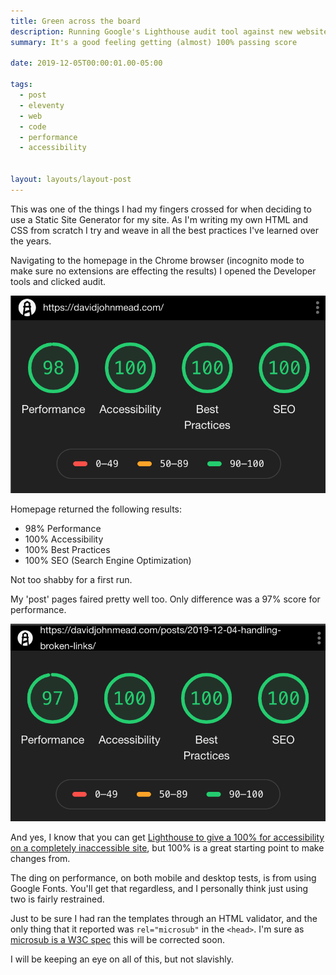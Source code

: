 ```yaml
---
title: Green across the board
description: Running Google's Lighthouse audit tool against new website
summary: It's a good feeling getting (almost) 100% passing score

date: 2019-12-05T00:00:01.00-05:00

tags:
  - post
  - eleventy
  - web
  - code
  - performance
  - accessibility


layout: layouts/layout-post
---
```

This was one of the things I had my fingers crossed for when deciding to use a Static Site Generator for my site. As I'm writing my own HTML and CSS from scratch I try and weave in all the best practices I've learned over the years.

Navigating to the homepage in the Chrome browser (incognito mode to make sure no extensions are effecting the results) I opened the Developer tools and clicked audit.

![Lighthouse audit results all green for new homepage](/img/lighthouse-results-homepage.png "Audit results all green")

Homepage returned the following results:
- 98% Performance
- 100% Accessibility
- 100% Best Practices
- 100% SEO (Search Engine Optimization)

Not too shabby for a first run.

My 'post' pages faired pretty well too. Only difference was a 97% score for performance.

![Lighthouse audit results all green for post pages](/img/lighthouse-results-post.png "Audit results all green")

And yes, I know that you can get [Lighthouse to give a 100% for accessibility on a completely inaccessible site](https://www.matuzo.at/blog/building-the-most-inaccessible-site-possible-with-a-perfect-lighthouse-score/ "Manuel Matuzovic's post pointing out the dangers of automated testing"), but 100% is a great starting point to make changes from.

The ding on performance, on both mobile and desktop tests, is from using Google Fonts. You'll get that regardless, and I personally think just using two is fairly restrained.

Just to be sure I had ran the templates through an HTML validator, and the only thing that it reported was `rel="microsub"` in the `<head>`. I'm sure as [microsub is a W3C spec](https://www.w3.org/TR/micropub/#endpoint-discovery "End point discovery in the spec") this will be corrected soon.

I will be keeping an eye on all of this, but not slavishly.